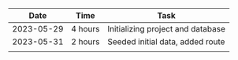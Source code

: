 | Date       | Time    | Task                              |
| ---------- | ------- | --------------------------------- |
| 2023-05-29 | 4 hours | Initializing project and database |
| 2023-05-31 | 2 hours | Seeded initial data, added route  |
|            |         |                                   |
